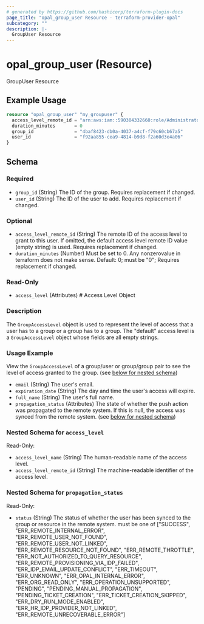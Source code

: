 ```yaml
---
# generated by https://github.com/hashicorp/terraform-plugin-docs
page_title: "opal_group_user Resource - terraform-provider-opal"
subcategory: ""
description: |-
  GroupUser Resource
---
```


# opal_group_user (Resource)

GroupUser Resource

## Example Usage

```terraform
resource "opal_group_user" "my_groupuser" {
  access_level_remote_id = "arn:aws:iam::590304332660:role/AdministratorAccess"
  duration_minutes       = 0
  group_id               = "4baf8423-db0a-4037-a4cf-f79c60cb67a5"
  user_id                = "f92aa855-cea9-4814-b9d8-f2a60d3e4a06"
}
```

<!-- schema generated by tfplugindocs -->
## Schema

### Required

- `group_id` (String) The ID of the group. Requires replacement if changed.
- `user_id` (String) The ID of the user to add. Requires replacement if changed.

### Optional

- `access_level_remote_id` (String) The remote ID of the access level to grant to this user. If omitted, the default access level remote ID value (empty string) is used. Requires replacement if changed.
- `duration_minutes` (Number) Must be set to 0. Any nonzerovalue in terraform does not make sense. Default: 0; must be "0"; Requires replacement if changed.

### Read-Only

- `access_level` (Attributes) # Access Level Object
### Description
The `GroupAccessLevel` object is used to represent the level of access that a user has to a group or a group has to a group. The "default" access
level is a `GroupAccessLevel` object whose fields are all empty strings.

### Usage Example
View the `GroupAccessLevel` of a group/user or group/group pair to see the level of access granted to the group. (see [below for nested schema](#nestedatt--access_level))
- `email` (String) The user's email.
- `expiration_date` (String) The day and time the user's access will expire.
- `full_name` (String) The user's full name.
- `propagation_status` (Attributes) The state of whether the push action was propagated to the remote system. If this is null, the access was synced from the remote system. (see [below for nested schema](#nestedatt--propagation_status))

<a id="nestedatt--access_level"></a>
### Nested Schema for `access_level`

Read-Only:

- `access_level_name` (String) The human-readable name of the access level.
- `access_level_remote_id` (String) The machine-readable identifier of the access level.


<a id="nestedatt--propagation_status"></a>
### Nested Schema for `propagation_status`

Read-Only:

- `status` (String) The status of whether the user has been synced to the group or resource in the remote system. must be one of ["SUCCESS", "ERR_REMOTE_INTERNAL_ERROR", "ERR_REMOTE_USER_NOT_FOUND", "ERR_REMOTE_USER_NOT_LINKED", "ERR_REMOTE_RESOURCE_NOT_FOUND", "ERR_REMOTE_THROTTLE", "ERR_NOT_AUTHORIZED_TO_QUERY_RESOURCE", "ERR_REMOTE_PROVISIONING_VIA_IDP_FAILED", "ERR_IDP_EMAIL_UPDATE_CONFLICT", "ERR_TIMEOUT", "ERR_UNKNOWN", "ERR_OPAL_INTERNAL_ERROR", "ERR_ORG_READ_ONLY", "ERR_OPERATION_UNSUPPORTED", "PENDING", "PENDING_MANUAL_PROPAGATION", "PENDING_TICKET_CREATION", "ERR_TICKET_CREATION_SKIPPED", "ERR_DRY_RUN_MODE_ENABLED", "ERR_HR_IDP_PROVIDER_NOT_LINKED", "ERR_REMOTE_UNRECOVERABLE_ERROR"]
